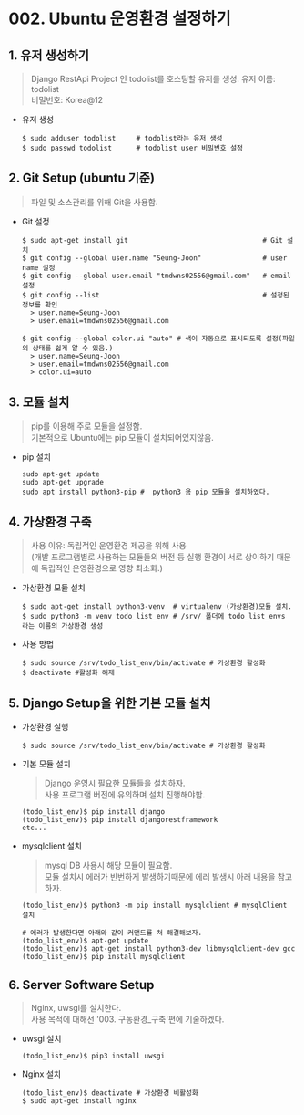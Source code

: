 # 002. Ubuntu 운영환경 설정하기

## 1. 유저 생성하기
  > Django RestApi Project 인 todolist를 호스팅할 유저를 생성.
  > 유저 이름: todolist  
  > 비밀번호: Korea@12  
  * 유저 생성
    ```
    $ sudo adduser todolist     # todolist라는 유저 생성
    $ sudo passwd todolist      # todolist user 비밀번호 설정
    ```

## 2. Git Setup (ubuntu 기준)
  > 파일 및 소스관리를 위해 Git을 사용함. 
  * Git 설정
    ```
    $ sudo apt-get install git                                 # Git 설치
    $ git config --global user.name "Seung-Joon"               # user name 설정
    $ git config --global user.email "tmdwns02556@gmail.com"   # email 설정
    $ git config --list                                        # 설정된 정보를 확인
      > user.name=Seung-Joon
      > user.email=tmdwns02556@gmail.com
    
    $ git config --global color.ui "auto" # 색이 자동으로 표시되도록 설정(파일의 상태를 쉽게 알 수 있음.)
      > user.name=Seung-Joon
      > user.email=tmdwns02556@gmail.com
      > color.ui=auto
    ```

## 3. 모듈 설치
  > pip를 이용해 주로 모듈을 설정함.  
  > 기본적으로 Ubuntu에는 pip 모듈이 설치되어있지않음.
  * pip 설치
    ```
    sudo apt-get update
    sudo apt-get upgrade        
    sudo apt install python3-pip #  python3 용 pip 모듈을 설치하였다.
    ```

## 4. 가상환경 구축
  > 사용 이유: 독립적인 운영환경 제공을 위해 사용  
  > (개발 프로그램별로 사용하는 모듈들의 버전 등 실행 환경이 서로 상이하기 때문에 독립적인 운영환경으로 영향 최소화.) 
  - 가상환경 모듈 설치
    ```
    $ sudo apt-get install python3-venv  # virtualenv (가상환경)모듈 설치.
    $ sudo python3 -m venv todo_list_env # /srv/ 폴더에 todo_list_envs 라는 이름의 가상환경 생성
    ``` 
  - 사용 방법
    ```
    $ sudo source /srv/todo_list_env/bin/activate # 가상환경 활성화
    $ deactivate #활성화 해제
    ```
  
## 5. Django Setup을 위한 기본 모듈 설치
  - 가상환경 실행
    ```
    $ sudo source /srv/todo_list_env/bin/activate # 가상환경 활성화
    ```
  - 기본 모듈 설치
    > Django 운영시 필요한 모듈들을 설치하자.  
    > 사용 프로그램 버전에 유의하며 설치 진행해야함.
    ```
    (todo_list_env)$ pip install django              
    (todo_list_env)$ pip install djangorestframework 
    etc...
    ```

  - mysqlclient 설치
    > mysql DB 사용시 해당 모듈이 필요함.  
    > 모듈 설치시 에러가 빈번하게 발생하기때문에 에러 발생시 아래 내용을 참고하자.
    ```
    (todo_list_env)$ python3 -m pip install mysqlclient # mysqlClient 설치

    # 에러가 발생한다면 아래와 같이 커맨드를 쳐 해결해보자.
    (todo_list_env)$ apt-get update
    (todo_list_env)$ apt-get install python3-dev libmysqlclient-dev gcc
    (todo_list_env)$ pip install mysqlclient
    ```

## 6. Server Software Setup
  > Nginx, uwsgi를 설치한다.  
  > 사용 목적에 대해선 '003. 구동환경_구축'편에 기술하겠다.
  - uwsgi 설치
      ```
      (todo_list_env)$ pip3 install uwsgi
      ```

  -  Nginx 설치
      ```
      (todo_list_env)$ deactivate # 가상환경 비활성화
      $ sudo apt-get install nginx
      ```